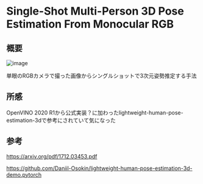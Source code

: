 # Single-Shot Multi-Person 3D Pose Estimation From Monocular RGB

## 概要

![image](https://user-images.githubusercontent.com/34574033/79056389-08534b00-7c91-11ea-9c09-6cada8b12b07.png)

単眼のRGBカメラで撮った画像からシングルショットで3次元姿勢推定する手法

## 所感

OpenVINO 2020 R1から公式実装？に加わったlightweight-human-pose-estimation-3dで参考にされていて気になった

## 参考

https://arxiv.org/pdf/1712.03453.pdf

https://github.com/Daniil-Osokin/lightweight-human-pose-estimation-3d-demo.pytorch

